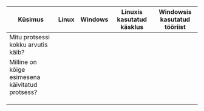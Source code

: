 |  Küsimus |  Linux |  Windows |  Linuxis kasutatud käsklus	 |  Windowsis kasutatud tööriist |
|---|---|---|---|---|
|  Mitu protsessi kokku arvutis käib? |   |   |   |   |
|  Milline on kõige esimesena käivitatud protsess? |   |   |   |   |
|   |   |   |   |   |
|   |   |   |   |   |
|   |   |   |   |   |
